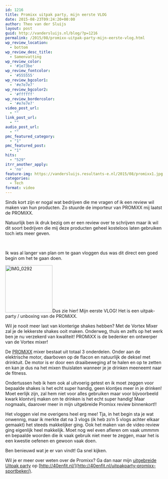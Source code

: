 ```yaml
---
id: 1216
title: Promixx uitpak party, mijn eerste VLOG
date: 2015-08-23T09:24:20+00:00
author: Theo van der Sluijs
layout: post
guid: http://vandersluijs.nl/blog/?p=1216
permalink: /2015/08/promixx-uitpak-party-mijn-eerste-vlog.html
wp_review_location:
  - bottom
wp_review_desc_title:
  - Samenvatting
wp_review_color:
  - '#1e73be'
wp_review_fontcolor:
  - '#555555'
wp_review_bgcolor1:
  - '#e7e7e7'
wp_review_bgcolor2:
  - '#ffffff'
wp_review_bordercolor:
  - '#e7e7e7'
video_post_url:
  - ""
link_post_url:
  - ""
audio_post_url:
  - ""
pmc_featured_category:
  - "1"
pmc_featured_post:
  - "1"
hits:
  - "529"
itrr_another_apply:
  - 'no'
feature-img: https://vandersluijs.resultants-e.nl/2015/08/promixx1.jpg
categories:
  - Tech
format: video
---
```

Sinds kort zijn er nogal wat bedrijven die me vragen of ik een review wil maken van hun producten. Zo stuurde de importeur van PROMiXX mij laatst de PROMiXX.

Natuurlijk ben ik druk bezig om er een review over te schrijven maar ik wil dit soort bedrijven die mij deze producten geheel kosteloos laten gebruiken toch iets meer geven.

<!--more-->



&nbsp;

Ik was al langer van plan om te gaan vloggen dus was dit direct een goed begin om het te gaan doen.

[<img class="alignleft size-thumbnail wp-image-1219" src="https://www.vandersluijs.nl/blog/wp-content/uploads/2015/08/IMG_0292-150x150.jpg" alt="IMG_0292" width="150" height="150" srcset="https://vandersluijs.resultants-e.nl/2015/08/IMG_0292-150x150.jpg 150w, https://vandersluijs.resultants-e.nl/2015/08/IMG_0292-300x300.jpg 300w, https://vandersluijs.resultants-e.nl/2015/08/IMG_0292-768x768.jpg 768w, https://vandersluijs.resultants-e.nl/2015/08/IMG_0292-1024x1024.jpg 1024w, https://vandersluijs.resultants-e.nl/2015/08/IMG_0292-65x65.jpg 65w" sizes="(max-width: 150px) 100vw, 150px" />](https://www.vandersluijs.nl/blog/wp-content/uploads/2015/08/IMG_0292.jpg)Dus zie hier! Mijn eerste VLOG! Het is een uitpak-party / unboxing van de PROMiXX.

Wil je nooit meer last van klonterige shakes hebben? Met de Vortex Mixer zal je de lekkerste shakes ooit maken. Onderweg, thuis en zelfs op het werk ben je nu verzekerd van kwaliteit! PROMiXX is de bedenker en ontwerper van de Vortex mixer!

De [PROMiXX](https://www.promixx.nl/mixer/?tt=17220_12_221406_) mixer bestaat uit totaal 3 onderdelen. Onder aan de elektrische motor, daarboven op de flacon en natuurlijk de deksel met drinktuit. De motor is er door een draaibeweging af te halen en op te zetten en kan je dus na het mixen thuislaten wanneer je je drinken meeneemt naar de fitness.

Ondertussen heb ik hem ook al uitvoerig getest en ik moet zeggen voor bepaalde shakes is het echt super handig, geen klontjes meer in je drinken! Moet eerlijk zijn, zal hem niet voor alles gebruiken maar voor bijvoorbeeld kwark klontvrij maken om te drinken is het echt super handig! Maar nogmaals, daarover meer in mijn uitgebreide Promixx review binnenkort!!

Het vloggen viel me overigens heel erg mee! Tja, in het begin sta je wat onwennig, maar ik merkte dat na 3 vlogs (ik heb zo&#8217;n 5 vlogs achter elkaar gemaakt) het steeds makkelijker ging. Ook het maken van de video review ging eigenlijk heel makkelijk. Moet nog wel even afleren om vaak ummmm en bepaalde woorden die ik vaak gebruik niet meer te zeggen, maar het is een kwestie oefenen en gewoon vaak doen.

Ben benieuwd wat je er van vindt! Ga snel kijken.

Wil je er meer over weten over de Promixx? Ga dan naar mijn [uitgebreide Uitpak party](http://40enfit.nl/uitpakparty-promixx-sportbeker/) op [http://40enfit.nl/](http://40enfit.nl/uitpakparty-promixx-sportbeker/).